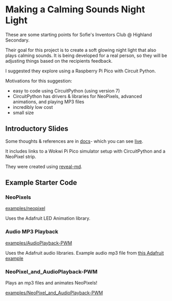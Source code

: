 # Making a Calming Sounds Night Light

These are some starting points for Sofie's Inventors Club @ Highland Secondary.

Their goal for this project is to create a soft glowing night light that also plays calming sounds. It is being developed for a real person, so they will be adjusting things based on the recipients feedback.

I suggested they explore using a Raspberry Pi Pico with Circuit Python.

Motivations for this suggestion:

- easy to code using CircuitPython (using version 7)
- CircuitPython has drivers & libraries for NeoPixels, advanced animations, and playing MP3 files
- incredibly low cost
- small size

## Introductory Slides 

Some thoughts & references are in [docs](docs/)- which you can see [live](https://makeitzone.github.io/calm-light-starting-points).

It includes links to a Wokwi Pi Pico simulator setup with CircuitPython and a NeoPixel strip.

They were created using [reveal-md](https://github.com/webpro/reveal-md).

## Example Starter Code

### NeoPixels

[examples/neopixel](examples/neopixel)

Uses the Adafruit LED Animation library.

### Audio MP3 Playback

[examples/AudioPlayback-PWM](examples/AudioPlayback-PWM)

Uses the Adafruit audio libraries. Example audio mp3 file from [this Adafruit example](https://github.com/adafruit/Adafruit_Learning_System_Guides/tree/main/MP3_Playback_RP2040/Pico_Single_File)

### NeoPixel_and_AudioPlayback-PWM

Plays an mp3 files and animates NeoPixels!

[examples/NeoPixel_and_AudioPlayback-PWM](examples/NeoPixel_and_AudioPlayback-PWM)
